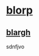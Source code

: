 # [blorp](https://github.com/Thrillberg/zebra_seller/milestone/63)

## [blargh](https://github.com/Thrillberg/zebra_seller/issues/64)

sdnfjvo

